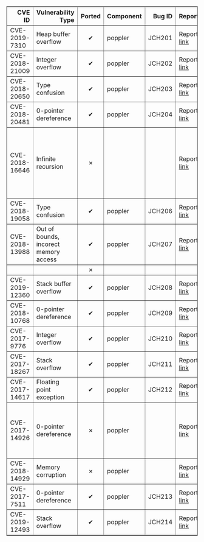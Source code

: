 <table border="1" class="dataframe">
  <thead>
    <tr style="text-align: right;">
      <th>CVE ID</th>
      <th>Vulnerability Type</th>
      <th>Ported</th>
      <th>Component</th>
      <th>Bug ID</th>
      <th>Report</th>
      <th>Fix</th>
      <th>Notes</th>
    </tr>
  </thead>
  <tbody>
    <tr>
      <td>CVE-2019-7310</td>
      <td>Heap buffer overflow</td>
      <td><center>&#10004</center></td>
      <td>poppler</td>
      <td>JCH201</td>
      <td>Report <a href="https://gitlab.freedesktop.org/poppler/poppler/issues/717">link</a></td>
      <td>Fix <a href="https://gitlab.freedesktop.org/poppler/poppler/commit/b54e1fc3e0d2600621a28d50f9f085b9e38619c2">link</a></td>
      <td></td>
    </tr>
    <tr>
      <td>CVE-2018-21009</td>
      <td>Integer overflow</td>
      <td><center>&#10004</center></td>
      <td>poppler</td>
      <td>JCH202</td>
      <td>Report <a href="https://lists.debian.org/debian-lts-announce/2019/09/msg00033.html">link</a></td>
      <td>Fix <a href="https://gitlab.freedesktop.org/poppler/poppler/commit/0868c499a9f5f37f8df5c9fef03c37496b40fc8a">link</a></td>
      <td></td>
    </tr>
    <tr>
      <td>CVE-2018-20650</td>
      <td>Type confusion</td>
      <td><center>&#10004</center></td>
      <td>poppler</td>
      <td>JCH203</td>
      <td>Report <a href="https://gitlab.freedesktop.org/poppler/poppler/issues/704">link</a></td>
      <td>Fix <a href="https://gitlab.freedesktop.org/poppler/poppler/commit/de0c0b8324e776f0b851485e0fc9622fc35695b7">link</a></td>
      <td></td>
    </tr>
    <tr>
      <td>CVE-2018-20481</td>
      <td>0-pointer dereference</td>
      <td><center>&#10004</center></td>
      <td>poppler</td>
      <td>JCH204</td>
      <td>Report <a href="https://gitlab.freedesktop.org/poppler/poppler/issues/692">link</a></td>
      <td>Fix <a href="https://gitlab.freedesktop.org/poppler/poppler/commit/39a251b1b3a3343400a08e2f03c5518a26624626">link</a></td>
      <td>32-bit.</td>
    </tr>
    <tr>
      <td>CVE-2018-16646</td>
      <td>Infinite recursion</td>
      <td><center>&#10007;</center></td>
      <td></td>
      <td></td>
      <td>Report <a href="https://bugzilla.redhat.com/show_bug.cgi?id=1622951">link</a></td>
      <td>Fix <a href="https://gitlab.freedesktop.org/poppler/poppler/commit/3d35d209c19c1d3b09b794a0c863ba5de44a9c0a">link</a></td>
      <td>Not even sure what caused the bug. Lots of changes to make.</td>
    </tr>
    <tr>
      <td>CVE-2018-19058</td>
      <td>Type confusion</td>
      <td><center>&#10004</center></td>
      <td>poppler</td>
      <td>JCH206</td>
      <td>Report <a href="https://gitlab.freedesktop.org/poppler/poppler/issues/659">link</a></td>
      <td>Fix <a href="https://gitlab.freedesktop.org/poppler/poppler/commit/6912e06d9ab19ba28991b5cab3319d61d856bd6d">link</a></td>
      <td></td>
    </tr>
    <tr>
      <td>CVE-2018-13988</td>
      <td>Out of bounds, incorect memory access</td>
      <td><center>&#10004</center></td>
      <td>poppler</td>
      <td>JCH207</td>
      <td>Report <a href="https://bugzilla.redhat.com/show_bug.cgi?id=1602838">link</a></td>
      <td>Fix <a href="https://cgit.freedesktop.org/poppler/poppler/commit/?id=004e3c10df0abda214f0c293f9e269fdd979c5ee">link</a></td>
      <td></td>
    </tr>
    <tr>
      <td></td>
      <td></td>
      <td><center>&#10007;</center></td>
      <td></td>
      <td></td>
      <td></td>
      <td></td>
      <td></td>
    </tr>
    <tr>
      <td>CVE-2019-12360</td>
      <td>Stack buffer overflow</td>
      <td><center>&#10004</center></td>
      <td>poppler</td>
      <td>JCH208</td>
      <td>Report <a href="https://bugzilla.suse.com/show_bug.cgi?id=1136620">link</a></td>
      <td>Fix <a href="https://gitlab.freedesktop.org/poppler/poppler/commit/bf4aae25a244b1033a2479b9a8f633224f7d5de5">link</a></td>
      <td></td>
    </tr>
    <tr>
      <td>CVE-2018-10768</td>
      <td>0-pointer dereference</td>
      <td><center>&#10004</center></td>
      <td>poppler</td>
      <td>JCH209</td>
      <td>Report <a href="https://bugs.freedesktop.org/show_bug.cgi?id=106408">link</a></td>
      <td>Fix <a href="https://cgit.freedesktop.org/poppler/poppler/commit/?id=942adfc25e7a00ac3cf032ced2d8949e99099f70">link</a></td>
      <td></td>
    </tr>
    <tr>
      <td>CVE-2017-9776</td>
      <td>Integer overflow</td>
      <td><center>&#10004</center></td>
      <td>poppler</td>
      <td>JCH210</td>
      <td>Report <a href="https://bugs.freedesktop.org/show_bug.cgi?id=101541">link</a></td>
      <td>Fix <a href="https://gitlab.freedesktop.org/poppler/poppler/commit/55db66c69fd56826b8523710046deab1a8d14ba2">link</a></td>
      <td></td>
    </tr>
    <tr>
      <td>CVE-2017-18267</td>
      <td>Stack overflow</td>
      <td><center>&#10004</center></td>
      <td>poppler</td>
      <td>JCH211</td>
      <td>Report <a href="https://bugs.freedesktop.org/show_bug.cgi?id=103238">link</a></td>
      <td>Fix <a href="https://cgit.freedesktop.org/poppler/poppler/commit/?id=60b4fe65bc9dc9b82bbadf0be2e3781be796a13d">link</a></td>
      <td></td>
    </tr>
    <tr>
      <td>CVE-2017-14617</td>
      <td>Floating point exception</td>
      <td><center>&#10004</center></td>
      <td>poppler</td>
      <td>JCH212</td>
      <td>Report <a href="https://bugs.freedesktop.org/show_bug.cgi?id=102854">link</a></td>
      <td>Fix <a href="https://cgit.freedesktop.org/poppler/poppler/commit/?id=939465c40902d72e0c05d4f3a27ee67e4a007ed7">link</a></td>
      <td></td>
    </tr>
    <tr>
      <td>CVE-2017-14926</td>
      <td>0-pointer dereference</td>
      <td><center>&#10007;</center></td>
      <td>poppler</td>
      <td></td>
      <td>Report <a href="https://bugs.freedesktop.org/show_bug.cgi?id=102601">link</a></td>
      <td>Fix <a href="https://cgit.freedesktop.org/poppler/poppler/commit/?id=2532df6060092e9fab7f041ae9598aff9cdd94bb">link</a></td>
      <td>The code no longer exists. Lots of changes to make.</td>
    </tr>
    <tr>
      <td>CVE-2018-14929</td>
      <td>Memory corruption</td>
      <td><center>&#10007;</center></td>
      <td>poppler</td>
      <td></td>
      <td>Report <a href="https://bugs.freedesktop.org/show_bug.cgi?id=102969">link</a></td>
      <td>Fix <a href="https://cgit.freedesktop.org/poppler/poppler/commit/?id=2c92c7b6a828c9db8a38f079ea7a3d51c12a481d">link</a></td>
      <td>Lots of changes to make.</td>
    </tr>
    <tr>
      <td>CVE-2017-7511</td>
      <td>0-pointer dereference</td>
      <td><center>&#10004</center></td>
      <td>poppler</td>
      <td>JCH213</td>
      <td>Report <a href="https://bugs.freedesktop.org/show_bug.cgi?id=101149">link</a></td>
      <td>Fix <a href="https://cgit.freedesktop.org/poppler/poppler/commit/?id=5c9b08a875b07853be6c44e43ff5f7f059df666a">link</a></td>
      <td></td>
    </tr>
    <tr>
      <td>CVE-2019-12493</td>
      <td>Stack overflow</td>
      <td><center>&#10004</center></td>
      <td>poppler</td>
      <td>JCH214</td>
      <td>Report <a href="https://bugzilla.redhat.com/show_bug.cgi?id=CVE-2019-12493">link</a></td>
      <td>Fix <a href="https://gitlab.freedesktop.org/poppler/poppler/commit/37840827c4073dedfd37915a74eb8fe0c44843c3">link</a></td>
      <td></td>
    </tr>
  </tbody>
</table>